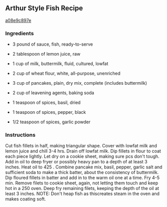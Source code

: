 ## Arthur Style Fish Recipe

[a08e9c897e](http://cookeatshare.com/recipes/arthur-style-fish-69643)

### Ingredients

 - 3 pound of sauce, fish, ready-to-serve

 - 2 tablespoon of lemon juice, raw

 - 1 cup of milk, buttermilk, fluid, cultured, lowfat

 - 2 cup of wheat flour, white, all-purpose, unenriched

 - 3 cup of pancakes, plain, dry mix, complete (includes buttermilk)

 - 2 cup of leavening agents, baking soda

 - 1 teaspoon of spices, basil, dried

 - 1 teaspoon of spices, pepper, black

 - 1/2 teaspoon of spices, garlic powder

### Instructions

Cut fish fillets in half, making triangular shape. Cover with lowfat milk and lemon juice and chill 3-4 hrs. Drain off lowfat milk. Dip fillets in flour to coat each piece lightly. Let dry on a cookie sheet, making sure pcs don't tough. Add in oil to deep fryer or possibly heavy pan to a depth of at least 3 inches. Heat oil to 425 . Combine pancake mix, basil, pepper, garlic salt and sufficient soda to make a thick batter, about the consistency of buttermilk. Dip floured fillets in batter and add in to the warm oil one at a time. Fry 4-5 min. Remove filets to cookie sheet, again, not letting them touch and keep hot in a 250 oven. Deep fry remaining filets, keeping the depth of the oil at least 3 inches. NOTE: Don't heap fish as thiscreates steam in the oven and makes coating soft.